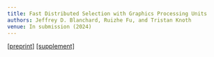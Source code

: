 ```yaml
---
title: Fast Distributed Selection with Graphics Processing Units
authors: Jeffrey D. Blanchard, Ruizhe Fu, and Tristan Knoth
venue: In submission (2024)
---
```

[[preprint]](/raw/dmoss.pdf)
[[supplement]](/raw/dmoss-supplement.pdf)

